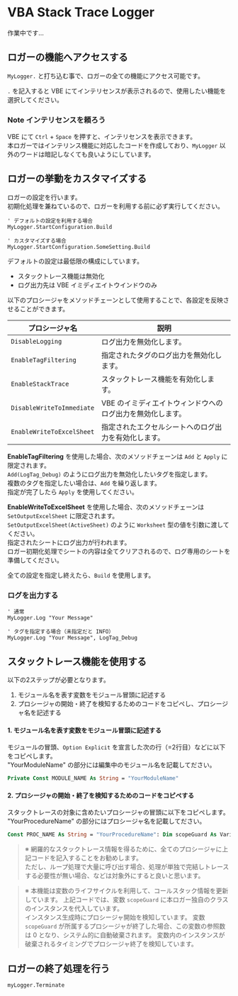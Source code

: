 # VBA Stack Trace Logger

作業中です...  

## ロガーの機能へアクセスする
`MyLogger.` と打ち込む事で、ロガーの全ての機能にアクセス可能です。  

`.` を記入すると VBE にてインテリセンスが表示されるので、使用したい機能を選択してください。  

### Note インテリセンスを頼ろう
VBE にて `Ctrl` + `Space` を押すと、インテリセンスを表示できます。  
本ロガーではインテリンス機能に対応したコードを作成しており、`MyLogger` 以外のワードは暗記しなくても良いようにしています。  

## ロガーの挙動をカスタマイズする
ロガーの設定を行います。  
初期化処理を兼ねているので、ロガーを利用する前に必ず実行してください。  

```vba
' デフォルトの設定を利用する場合
MyLogger.StartConfiguration.Build

' カスタマイズする場合
MyLogger.StartConfiguration.SomeSetting.Build
```

デフォルトの設定は最低限の構成にしています。
- スタックトレース機能は無効化
- ログ出力先は VBE イミディエイトウインドウのみ

以下のプロシージャをメソッドチェーンとして使用することで、各設定を反映させることができます。

| プロシージャ名                    | 説明                                                                 |
|---------------------------|----------------------------------------------------------------------|
| `DisableLogging`          | ログ出力を無効化します。                                            |
| `EnableTagFiltering`      | 指定されたタグのログ出力を無効化します。                           |
| `EnableStackTrace`        | スタックトレース機能を有効化します。                               |
| `DisableWriteToImmediate` | VBE のイミディエイトウィンドウへのログ出力を無効化します。         |
| `EnableWriteToExcelSheet` | 指定されたエクセルシートへのログ出力を有効化します。               |

**EnableTagFiltering** を使用した場合、次のメソッドチェーンは `Add` と `Apply` に限定されます。  
`Add(LogTag_Debug)` のようにログ出力を無効化したいタグを指定します。  
複数のタグを指定したい場合は、`Add` を繰り返します。  
指定が完了したら `Apply` を使用してください。  

**EnableWriteToExcelSheet** を使用した場合、次のメソッドチェーンは `SetOutputExcelSheet` に限定されます。  
`SetOutputExcelSheet(ActiveSheet)` のように `Worksheet` 型の値を引数に渡してください。  
指定されたシートにログ出力が行われます。  
ロガー初期化処理でシートの内容は全てクリアされるので、ログ専用のシートを準備してください。  

全ての設定を指定し終えたら、`Build` を使用します。

### ログを出力する

```vba
' 通常
MyLogger.Log "Your Message"

' タグを指定する場合（未指定だと INFO）
MyLogger.Log "Your Message", LogTag_Debug
```

## スタックトレース機能を使用する
以下の2ステップが必要となります。  

1. モジュール名を表す変数をモジュール冒頭に記述する
2. プロシージャの開始・終了を検知するためのコードをコピペし、プロシージャ名を記述する

#### 1. モジュール名を表す変数をモジュール冒頭に記述する
モジュールの冒頭、`Option Explicit` を宣言した次の行（=2行目）などに以下をコピペします。  
"YourModuleName" の部分には編集中のモジュール名を記載してださい。  

```vb
Private Const MODULE_NAME As String = "YourModuleName"
```

#### 2. プロシージャの開始・終了を検知するためのコードをコピペする
スタックトレースの対象に含めたいプロシージャの冒頭に以下をコピペします。  
"YourProcedureName" の部分にはプロシージャ名を記載してださい。  

```vb
Const PROC_NAME As String = "YourProcedureName": Dim scopeGuard As Variant: Set scopeGuard = myLogger.UsingTracer(MODULE_NAME, PROC_NAME)
```

>※ 網羅的なスタックトレース情報を得るために、全てのプロシージャに上記コードを記入することをお勧めします。  
>ただし、ループ処理で大量に呼び出す場合、処理が単独で完結しトレースする必要性が無い場合、などは対象外にすると良いと思います。

>※ 本機能は変数のライフサイクルを利用して、コールスタック情報を更新しています。
>上記コードでは、変数 `scopeGuard` に本ロガー独自のクラスのインスタンスを代入しています。  
>インスタンス生成時にプロシージャ開始を検知しています。
>変数 `scopeGuard` が所属するプロシージャが終了した場合、この変数の参照数は 0 となり、システム的に自動破棄されます。
>変数内のインスタンスが破棄されるタイミングでプロシージャ終了を検知しています。


## ロガーの終了処理を行う

```
myLogger.Terminate
```
